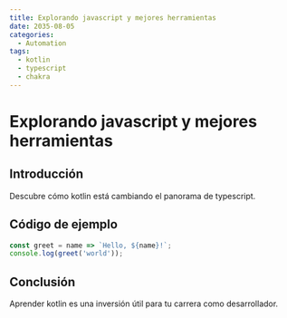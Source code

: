 ```yaml
---
title: Explorando javascript y mejores herramientas
date: 2035-08-05
categories:
  - Automation
tags:
  - kotlin
  - typescript
  - chakra
---
```


# Explorando javascript y mejores herramientas

## Introducción

Descubre cómo kotlin está cambiando el panorama de typescript.

## Código de ejemplo

```javascript
const greet = name => `Hello, ${name}!`;
console.log(greet('world'));
```

## Conclusión

Aprender kotlin es una inversión útil para tu carrera como desarrollador.
